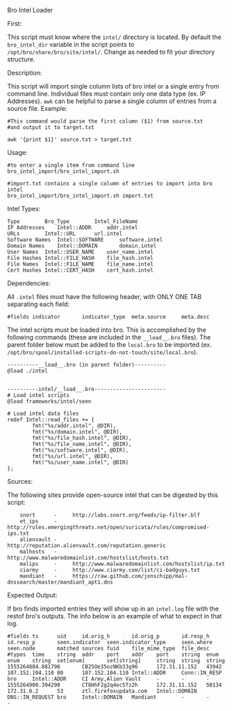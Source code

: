 Bro Intel Loader

First:

This script must know where the `intel/` directory is located. By default the `bro_intel_dir` variable in the script points to `/opt/bro/share/bro/site/intel/`. Change as needed to fit your directory structure. 

Description: 

This script will import single column lists of bro intel or a single entry from command line. Individual files must contain only one data type (ex. IP Addresses). `awk` can be helpful to parse a single column of entries from a source file. Example:
	
	#This command would parse the first column ($1) from source.txt
	#and output it to target.txt

	awk '{print $1}' source.txt > target.txt

Usage:

	#to enter a single item from command line
	bro_intel_import/bro_intel_import.sh

	#import.txt contains a single column of entries to import into bro intel
	bro_intel_import/bro_intel_import.sh import.txt

Intel Types:

	Type		Bro_Type		Intel_FileName
	IP Addresses	Intel::ADDR		addr.intel
	URLs		Intel::URL		url.intel
	Software Names	Intel::SOFTWARE		software.intel
	Domain Names	Intel::DOMAIN		domain.intel
	User Names	Intel::USER_NAME	user_name.intel
	File Hashes	Intel::FILE_HASH	file_hash.intel
	File Names	Intel::FILE_NAME	file_name.intel
	Cert Hashes	Intel::CERT_HASH	cert_hash.intel

Dependencies:

All `.intel` files must have the following header, with ONLY ONE TAB separating each field:

	#fields indicator       indicator_type  meta.source     meta.desc

The intel scripts must be loaded into bro. This is accomplished by the following commands (these are included in the `__load__.bro` files). The parent folder below must be added to the `local.bro` to be imported (ex. `/opt/bro/spool/installed-scripts-do-not-touch/site/local.bro`).
	
	----------__load__.bro (in parent folder)----------
	@load ./intel


	----------intel/__load__.bro-----------------------
	# Load intel scripts
	@load frameworks/intel/seen

	# Load intel data files
	redef Intel::read_files += {
        	fmt("%s/addr.intel", @DIR),
        	fmt("%s/domain.intel", @DIR),
        	fmt("%s/file_hash.intel", @DIR),
        	fmt("%s/file_name.intel", @DIR),
        	fmt("%s/software.intel", @DIR),
        	fmt("%s/url.intel", @DIR),
        	fmt("%s/user_name.intel", @DIR)
	};

Sources:

The following sites provide open-source intel that can be digested by this script:

        snort      -     http://labs.snort.org/feeds/ip-filter.blf
        et_ips     -     http://rules.emergingthreats.net/open/suricata/rules/compromised-ips.txt
        alienvault -     http://reputation.alienvault.com/reputation.generic
        malhosts   -     http://www.malwaredomainlist.com/hostslist/hosts.txt
        malips     -     http://www.malwaredomainlist.com/hostslist/ip.txt
        ciarmy     -     http://www.ciarmy.com/list/ci-badguys.txt
        mandiant   -     https://raw.github.com/jonschipp/mal-dnssearch/master/mandiant_apt1.dns

Expected Output:

If bro finds imported entries they will show up in an `intel.log` file with the restof bro's outputs. The info below is an example of what to expect in that log.

	#fields ts      uid     id.orig_h       id.orig_p       id.resp_h       id.resp_p       seen.indicator  seen.indicator_type     seen.where      seen.node       matched sources fuid    file_mime_type  file_desc
	#types  time    string  addr    port    addr    port    string  enum    enum    string  set[enum]       set[string]     string  string  string
	1555264884.881798       CB25Oe35ozNKb33g96      172.31.11.152   43942   107.152.104.110 80      107.152.104.110 Intel::ADDR     Conn::IN_RESP   bro     Intel::ADDR     CI Army,Alien Vault     -       -       -
	1555264900.394290       CT8HhF2g2q4ec5Tz2h      172.31.11.152   50134   172.31.0.2      53      ztl.firefoxupdata.com   Intel::DOMAIN   DNS::IN_REQUEST bro     Intel::DOMAIN   Mandiant        -       -       -

